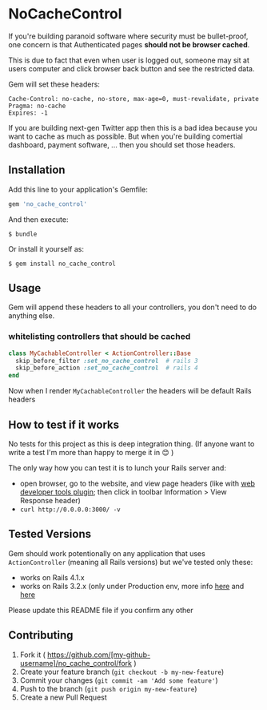 # NoCacheControl

If you're building paranoid software where security must be
bullet-proof, one concern is that Authenticated pages **should
not be browser cached**.

This is due to fact that even when user is logged out, someone
may sit at users computer and click browser back button and see the
restricted data.

Gem will set these headers:

```
Cache-Control: no-cache, no-store, max-age=0, must-revalidate, private
Pragma: no-cache
Expires: -1
```

If you are building next-gen Twitter app then this is a bad idea
because you want to cache as much as possible. But when you're
building comertial dashboard, payment software, ... then you
should set those headers.

## Installation

Add this line to your application's Gemfile:

```ruby
gem 'no_cache_control'
```

And then execute:

    $ bundle

Or install it yourself as:

    $ gem install no_cache_control

## Usage

Gem will append these headers to all your controllers, you don't need to do anything else.

### whitelisting controllers that should be cached

```ruby
class MyCachableController < ActionController::Base
  skip_before_filter :set_no_cache_control  # rails 3
  skip_before_action :set_no_cache_control  # rails 4
end
```

Now when I render `MyCachableController` the headers will be default Rails headers

## How to test if it works

No tests for this project as this is deep integration thing. (If anyone want to write a test
I'm more than happy to merge it in :blush: )

The only way how you can test it is to lunch your Rails server and:

* open browser, go to the website, and view page headers (like with
  [web developer tools plugin](http://chrispederick.com/work/web-developer/); then
  click in toolbar Information > View Response header)
* `curl http://0.0.0.0:3000/ -v`

## Tested Versions

Gem should work potentionally on any application that uses `ActionController`
(meaning all Rails versions) but we've tested only these:

* works on Rails 4.1.x
* works on Rails 3.2.x (only under Production env, more info [here](https://github.com/equivalent/no_cache_control/issues/1) and [here](http://stackoverflow.com/questions/26994714/how-to-force-cache-control-to-no-store-in-rails-3-2-20)

Please update this README file if you confirm any other



## Contributing

1. Fork it ( https://github.com/[my-github-username]/no_cache_control/fork )
2. Create your feature branch (`git checkout -b my-new-feature`)
3. Commit your changes (`git commit -am 'Add some feature'`)
4. Push to the branch (`git push origin my-new-feature`)
5. Create a new Pull Request
